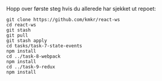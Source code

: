 
Hopp over første steg hvis du allerede har sjekket ut repoet:

```
git clone https://github.com/kmkr/react-ws
cd react-ws
git stash
git pull
git stash apply
cd tasks/task-7-state-events
npm install
cd ../task-8-webpack
npm install
cd ../task-9-redux
npm install
```
